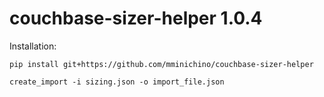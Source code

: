 # couchbase-sizer-helper 1.0.4
Installation:
```
pip install git+https://github.com/mminichino/couchbase-sizer-helper
```
```
create_import -i sizing.json -o import_file.json
```
